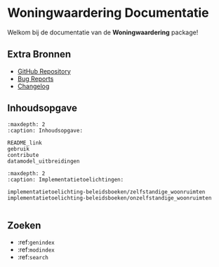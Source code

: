 <!-- # Woningwaardering Documentatie

Welkom bij de documentatie van de **Woningwaardering** package!
```{include} README_link
:end-before: ## Opzet woningwaardering package

```

## Inhoudsopgave
```{toctree}
:maxdepth: 1
README_link
gebruik
contribute
datamodel_uitbreidingen
implementatietoelichting-beleidsboeken/zelfstandige_woonruimten
implementatietoelichting-beleidsboeken/onzelfstandige_woonruimten
```

```{include} README_link
:start-after: ## Opzet woningwaardering package
``` -->

# Woningwaardering Documentatie

Welkom bij de documentatie van de **Woningwaardering** package!

## Extra Bronnen

* [GitHub Repository](https://github.com/woonstadrotterdam/woningwaardering)
* [Bug Reports](https://github.com/woonstadrotterdam/woningwaardering/issues)
* [Changelog](./changelog)

## Inhoudsopgave

```{toctree}
:maxdepth: 2
:caption: Inhoudsopgave:

README_link
gebruik
contribute
datamodel_uitbreidingen
```

```{toctree}
:maxdepth: 2
:caption: Implementatietoelichtingen:

implementatietoelichting-beleidsboeken/zelfstandige_woonruimten
implementatietoelichting-beleidsboeken/onzelfstandige_woonruimten
```

```{include} README_link
```

## Zoeken

* :ref:`genindex`
* :ref:`modindex`
* :ref:`search`
